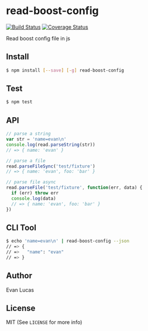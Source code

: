 # read-boost-config

[![Build Status](https://travis-ci.org/evanlucas/read-boost-config.svg)](https://travis-ci.org/evanlucas/read-boost-config)
[![Coverage Status](https://coveralls.io/repos/evanlucas/read-boost-config/badge.svg?branch=master&service=github)](https://coveralls.io/github/evanlucas/read-boost-config?branch=master)

Read boost config file in js

## Install

```bash
$ npm install [--save] [-g] read-boost-config
```

## Test

```bash
$ npm test
```

## API

```js
// parse a string
var str = 'name=evan\n'
console.log(read.parseString(str))
// => { name: 'evan' }

// parse a file
read.parseFileSync('test/fixture')
// => { name: 'evan', foo: 'bar' }

// parse file async
read.parseFile('test/fixture', function(err, data) {
  if (err) throw err
  console.log(data)
  // => { name: 'evan', foo: 'bar' }
})
```

## CLI Tool

```bash
$ echo 'name=evan\n' | read-boost-config --json
// => {
// =>   "name": "evan"
// => }
```

## Author

Evan Lucas

## License

MIT (See `LICENSE` for more info)
